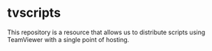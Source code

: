 # tvscripts
This repository is a resource that allows us to distribute scripts using TeamViewer with a single point of hosting.
